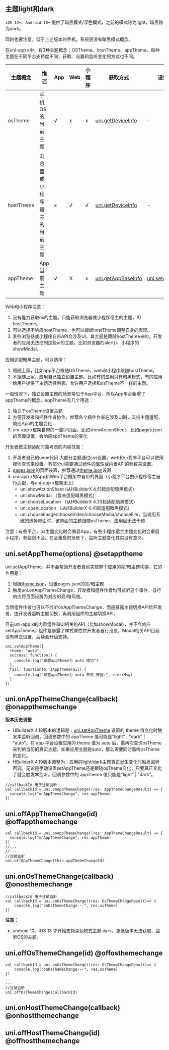 ## 主题light和dark

`iOS 13+`、`Android 10+` 提供了暗黑模式/深色模式，之前的模式称为light，暗黑称为dark。

同时也要注意，低于上述版本的手机，系统层没有暗黑模式概念。

在uni-app x中，有3种主题概念：OSTheme、hostTheme、appTheme。每种主题在不同平台支持度不同，获取、设置和监听变化的方式也不同。

|主题概念	|描述												|App|Web|小程序	|获取方式																			|设置方式												|监听变化							|
|--				|--													|--	|--	|--			|--																						|--															|--										|
|osTheme	|手机OS的当前主题							|√	|x	|x			|[uni.getDeviceInfo](./get-device-info.md)		|-															|[uni.onOsThemeChange](#onosthemechange)|
|hostTheme|浏览器或小程序宿主的当前主题	|x	|√	|√			|[uni.getDeviceInfo](./get-device-info.md)		|-															|[uni.onHostThemeChange](#onhostthemechange)|
|appTheme	|App当前主题									|√	|X	|x			|[uni.getAppBaseInfo](./get-app-base-info.md)	|[uni.setAppTheme](#setapptheme)|[uni.onAppThemeChange](#onappthemechange)|

Web和小程序注意：
1. 没有能力获取os的主题。只能获取浏览器或小程序宿主的主题，即hostTheme。
2. 可以选择不响应hostTheme，也可以根据hostTheme调整自身的表现。
3. 某些浏览器或小程序自带API会涉及UI，其主题是跟随hostTheme来的，开发者的应用无法控制这些ui的主题。比如浏览器的alert()、小程序的showModal。

应用适配暗黑主题，可以选择：
1. 跟随上家，比如app平台跟随OSTheme，web和小程序跟随hostTheme。
2. 不跟随上家，应用自己独立设置主题。比如有的应用只有暗黑模式，有的应用给用户提供了主题选择列表，允许用户选择和osTheme不一样的主题。

一般情况下，独立设置主题的场景常见于App平台，所以App平台新增了appTheme的概念。appTheme有几个用途：
1. 独立于osTheme设置主题
2. 方便开发者和插件作者协作。推荐各个插件作者在涉及UI时，支持主题适配，响应App的主题变化
3. uni-app x框架自带的一些UI页面，比如showActionSheet、比如pages.json的页面设置，会响应appTheme的变化

开发者做主题适配时需考虑的内容范围：
1. 开发者自己的uvue代码
	大部分主题通过css设置，web和小程序平台可以使用媒体查询来设置。有部分ui需要通过组件的属性或内置API的参数来设置。
2. [pages.json](../collocation/pagesjson.md)的页面设置，推荐通过[theme.json](../collocation/themejson.md)设置
3. uni-app x的App和Web平台框架中自带的界面（小程序平台由小程序宿主自行适配，与uni-app x框架无关)
	- uni.showActionSheet (从HBuilderX 4.51起适配暗黑模式）
	- uni.showModal （暂未适配暗黑模式）
	- uni.chooseLocation （从HBuilderX 4.33起适配暗黑模式）
	- uni.openLocation （从HBuilderX 4.41起适配暗黑模式）
	- uni.chooseImage/chooseVideo/chooseMedia/chooseFile，当调用系统的选择界面时，该界面的主题跟随osTheme，应用层无法干预

注意：有些平台，os主题变化时会重启App，有些小程序宿主主题变化时会重启小程序，有些则不会。在会重启的场景下，监听主题变化其实没有意义。

## uni.setAppTheme(options) @setapptheme

<!-- UTSAPIJSON.setAppTheme.description -->

uni.setAppTheme，并不会帮助开发者自动实现整个应用的亮/暗主题切换，它的作用是：
1. 根据[theme.json](../collocation/themejson.md)，设置pages.json的亮/暗主题
2. 触发uni.onAppThemeChange，开发者和组件作者均可监听这个事件，自行响应将页面设置为对应的亮/暗风格。

当然组件作者也可以不监听onAppThemeChange，而是暴露主题切换API给开发者，由开发者监听主题切换，再调用组件的主题切换API。

目前uni-app x的内置组件和UI相关的API（比如showModal），并不会响应setAppTheme。组件是暴露了样式属性供开发者自行设置，Modal相关API目前没有样式设置，后续会升级支持。

<!-- UTSAPIJSON.setAppTheme.compatibility -->

<!-- UTSAPIJSON.setAppTheme.param -->

<!-- UTSAPIJSON.setAppTheme.returnValue -->

```uts
uni.setAppTheme({
  theme: "auto",
  success: function() {
    console.log("设置appTheme为 auto 成功")
  },
  fail: function(e: IAppThemeFail) {
    console.log("设置appTheme为 auto 失败,原因:", e.errMsg)
  }
})
```

<!-- UTSAPIJSON.setAppTheme.tutorial -->

## uni.onAppThemeChange(callback) @onappthemechange

<!-- UTSAPIJSON.onAppThemeChange.description -->

**版本历史调整**
- HBuilderX 4.18版本的逻辑是：[uni.setAppTheme](#setapptheme) 设置的 theme 值变化时触发本监听回调，回调参数中的 appTheme 值可能是"light" | "dark" | "auto"。在 app 平台设置应用的 theme 值为 auto 后，需再次查询osTheme来判断当前的真实主题。如果应用主题是auto，那么需要同时监听osTheme的变化。
- HBuilderX 4.19版本调整为：应用的light/dark主题真正发生变化时触发监听回调。无论是手动设置setAppTheme还是跟随osTheme变化，只要真正变化了就会触发本监听。回调参数中的 appTheme 值只能是"light" | "dark"。

<!-- UTSAPIJSON.onAppThemeChange.compatibility -->

<!-- UTSAPIJSON.onAppThemeChange.param -->

<!-- UTSAPIJSON.onAppThemeChange.returnValue -->

```uts
//callbackId 用于注销监听
val callbackId = uni.onAppThemeChange((res: AppThemeChangeResult) => {
  console.log("onAppThemeChange", res.appTheme)
})
```

<!-- UTSAPIJSON.onAppThemeChange.tutorial -->

## uni.offAppThemeChange(id) @offappthemechange

<!-- UTSAPIJSON.offAppThemeChange.description -->

<!-- UTSAPIJSON.offAppThemeChange.compatibility -->

<!-- UTSAPIJSON.offAppThemeChange.param -->

<!-- UTSAPIJSON.offAppThemeChange.returnValue -->

```uts
val callbackId = uni.onAppThemeChange((res: AppThemeChangeResult) => {
  console.log("onAppThemeChange", res.appTheme)
})
//...
//...
//注销监听
uni.offAppThemeChange(this.appThemeChangeId)
```

<!-- UTSAPIJSON.offAppThemeChange.tutorial -->

## uni.onOsThemeChange(callback) @onosthemechange

<!-- UTSAPIJSON.onOsThemeChange.description -->

<!-- UTSAPIJSON.onOsThemeChange.compatibility -->

<!-- UTSAPIJSON.onOsThemeChange.param -->

<!-- UTSAPIJSON.onOsThemeChange.returnValue -->

```uts
//callbackId 用于注销监听
val callbackId = uni.onOsThemeChange((res: OsThemeChangeResult)=> {
    console.log("onOsThemeChange---", res.osTheme)
})
```

<!-- UTSAPIJSON.onOsThemeChange.tutorial -->

**注意：**
+ android 10、iOS 13 才开始支持深色模式主题 `dark`，更低版本无法获取、监听OS的主题。

## uni.offOsThemeChange(id) @offosthemechange

<!-- UTSAPIJSON.offOsThemeChange.description -->

<!-- UTSAPIJSON.offOsThemeChange.compatibility -->

<!-- UTSAPIJSON.offOsThemeChange.param -->

<!-- UTSAPIJSON.offOsThemeChange.returnValue -->

```uts
val callbackId = uni.onOsThemeChange((res: OsThemeChangeResult)=> {
    console.log("onOsThemeChange---", res.osTheme)
})
...
...
//注销监听
uni.offOsThemeChange(callbackId)
```

<!-- UTSAPIJSON.offOsThemeChange.tutorial -->

<!-- UTSAPIJSON.offOsThemeChange.example -->

## uni.onHostThemeChange(callback) @onhostthemechange

<!-- UTSAPIJSON.onHostThemeChange.description -->

<!-- UTSAPIJSON.onHostThemeChange.compatibility -->

<!-- UTSAPIJSON.onHostThemeChange.param -->

<!-- UTSAPIJSON.onHostThemeChange.returnValue -->

<!-- UTSAPIJSON.onHostThemeChange.tutorial -->

<!-- UTSAPIJSON.onHostThemeChange.example -->

## uni.offHostThemeChange(id) @offhostthemechange

<!-- UTSAPIJSON.offHostThemeChange.description -->

<!-- UTSAPIJSON.offHostThemeChange.compatibility -->

<!-- UTSAPIJSON.offHostThemeChange.param -->

<!-- UTSAPIJSON.offHostThemeChange.returnValue -->

<!-- UTSAPIJSON.offHostThemeChange.tutorial -->

<!-- UTSAPIJSON.offHostThemeChange.example -->

<!-- UTSAPIJSON.onThemeChange.name -->

<!-- UTSAPIJSON.onThemeChange.description -->

<!-- UTSAPIJSON.onThemeChange.compatibility -->

<!-- UTSAPIJSON.onThemeChange.param -->

<!-- UTSAPIJSON.onThemeChange.returnValue -->

<!-- UTSAPIJSON.onThemeChange.tutorial -->

<!-- UTSAPIJSON.onThemeChange.example -->

<!-- UTSAPIJSON.offThemeChange.name -->

<!-- UTSAPIJSON.offThemeChange.description -->

<!-- UTSAPIJSON.offThemeChange.compatibility -->

<!-- UTSAPIJSON.offThemeChange.param -->

<!-- UTSAPIJSON.offThemeChange.returnValue -->

<!-- UTSAPIJSON.offThemeChange.tutorial -->

<!-- UTSAPIJSON.offThemeChange.example -->

<!-- UTSAPIJSON.general_type.name -->

<!-- UTSAPIJSON.general_type.param -->
